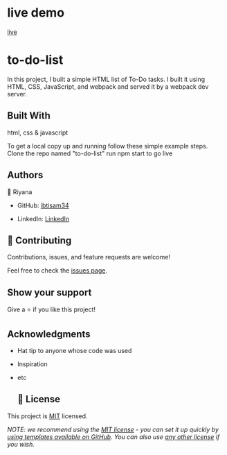  # live demo
 [live](https://ibtisam34.github.io/To-do-list/)
# to-do-list


In this project, I built a simple HTML list of To-Do tasks. I  built it using HTML, CSS, JavaScript, and webpack and served it by a webpack dev server.

## Built With

html, css & javascript

To get a local copy up and running follow these simple example steps.
Clone the repo named "to-do-list"
run npm start to go live


## Authors

👤 Riyana

- GitHub: [ibtisam34](https://github.com/ibtisam34)

- LinkedIn: [LinkedIn](linkedin.com/in/riyangwl2)

## 🤝 Contributing

Contributions, issues, and feature requests are welcome!

Feel free to check the [issues page](../../issues/).

## Show your support

Give a ⭐️ if you like this project!

## Acknowledgments
- Hat tip to anyone whose code was used
- Inspiration
- etc

 
  ## 📝 License

This project is [MIT](./LICENSE) licensed.

_NOTE: we recommend using the [MIT license](https://choosealicense.com/licenses/mit/) - you can set it up quickly by [using templates available on GitHub](https://docs.github.com/en/communities/setting-up-your-project-for-healthy-contributions/adding-a-license-to-a-repository). You can also use [any other license](https://choosealicense.com/licenses/) if you wish._
